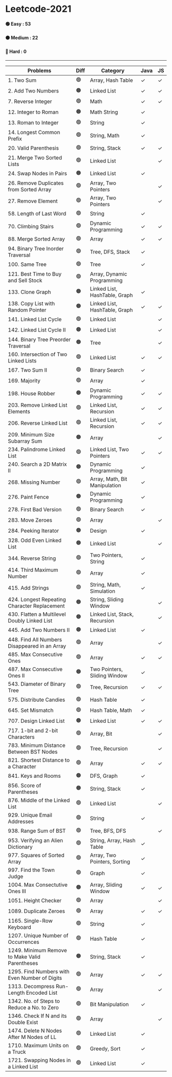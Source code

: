 # Leetcode-2021

#### 🟢 Easy : 53

#### 🟠 Medium : 22

#### 🔴 Hard : 0

<hr>

| Problems                                       | Diff | Category                      | Java    | JS      |
| ---------------------------------------------- | ---- | ----------------------------- | ------- | ------- |
| 1. Two Sum                                     | 🟢   | Array, Hash Table             | &check; | &check; |
| 2. Add Two Numbers                             | 🟠   | Linked List                   | &check; | &check; |
| 7. Reverse Integer                             | 🟢   | Math                          | &check; | &check; |
| 12. Integer to Roman                           | 🟠   | Math String                   | &check; |         |
| 13. Roman to Integer                           | 🟢   | String                        | &check; |         |
| 14. Longest Common Prefix                      | 🟢   | String, Math                  | &check; |         |
| 20. Valid Parenthesis                          | 🟢   | String, Stack                 | &check; | &check; |
| 21. Merge Two Sorted Lists                     | 🟢   | Linked List                   |         | &check; |
| 24. Swap Nodes in Pairs                        | 🟠   | Linked List                   | &check; |         |
| 26. Remove Duplicates from Sorted Array        | 🟢   | Array, Two Pointers           |         | &check; |
| 27. Remove Element                             | 🟢   | Array, Two Pointers           |         | &check; |
| 58. Length of Last Word                        | 🟢   | String                        | &check; |         |
| 70. Climbing Stairs                            | 🟢   | Dynamic Programming           | &check; | &check; |
| 88. Merge Sorted Array                         | 🟢   | Array                         | &check; | &check; |
| 94. Binary Tree Inorder Traversal              | 🟢   | Tree, DFS, Stack              | &check; |         |
| 100. Same Tree                                 | 🟢   | Tree                          | &check; |         |
| 121. Best Time to Buy and Sell Stock           | 🟢   | Array, Dynamic Programming    |         |         |
| 133. Clone Graph                               | 🟠   | Linked List, HashTable, Graph | &check; |         |
| 138. Copy List with Random Pointer             | 🟠   | Linked List, HashTable, Graph | &check; | &check; |
| 141. Linked List Cycle                         | 🟢   | Linked List                   |         | &check; |
| 142. Linked List Cycle II                      | 🟠   | Linked List                   |         | &check; |
| 144. Binary Tree Preorder Traversal            | 🟠   | Tree                          |         | &check; |
| 160. Intersection of Two Linked Lists          | 🟢   | Linked List                   | &check; | &check; |
| 167. Two Sum II                                | 🟢   | Binary Search                 | &check; |         |
| 169. Majority                                  | 🟢   | Array                         | &check; |         |
| 198. House Robber                              | 🟠   | Dynamic Programming           | &check; | &check; |
| 203. Remove Linked List Elements               | 🟢   | Linked List, Recursion        | &check; | &check; |
| 206. Reverse Linked List                       | 🟢   | Linked List, Recursion        | &check; | &check; |
| 209. Minimum Size Subarray Sum                 | 🟠   | Array                         |         | &check; |
| 234. Palindrome Linked List                    | 🟢   | Linked List, Two Pointers     | &check; | &check; |
| 240. Search a 2D Matrix II                     | 🟠   | Dynamic Programming           | &check; |         |
| 268. Missing Number                            | 🟢   | Array, Math, Bit Manipulation | &check; |         |
| 276. Paint Fence                               | 🟠   | Dynamic Programming           | &check; |         |
| 278. First Bad Version                         | 🟢   | Binary Search                 | &check; |         |
| 283. Move Zeroes                               | 🟢   | Array                         |         | &check; |
| 284. Peeking Iterator                          | 🟠   | Design                        | &check; |         |
| 328. Odd Even Linked List                      | 🟠   | Linked List                   |         | &check; |
| 344. Reverse String                            | 🟢   | Two Pointers, String          | &check; |         |
| 414. Third Maximum Number                      | 🟢   | Array                         | &check; |         |
| 415. Add Strings                               | 🟢   | String, Math, Simulation      | &check; |         |
| 424. Longest Repeating Character Replacement   | 🟠   | String, Sliding Window        |         | &check; |
| 430. Flatten a Multilevel Doubly Linked List   | 🟠   | Linked List, Stack, Recursion |         | &check; |
| 445. Add Two Numbers II                        | 🟠   | Linked List                   | &check; |         |
| 448. Find All Numbers Disappeared in an Array  | 🟢   | Array                         |         | &check; |
| 485. Max Consecutive Ones                      | 🟢   | Array                         | &check; | &check; |
| 487. Max Consecutive Ones II                   | 🟠   | Two Pointers, Sliding Window  | &check; |         |
| 543. Diameter of Binary Tree                   | 🟢   | Tree, Recursion               | &check; | &check; |
| 575. Distribute Candies                        | 🟢   | Hash Table                    | &check; |         |
| 645. Set Mismatch                              | 🟢   | Hash Table, Math              | &check; |         |
| 707. Design Linked List                        | 🟠   | Linked List                   | &check; | &check; |
| 717. 1-bit and 2-bit Characters                | 🟢   | Array, Bit                    |         | &check; |
| 783. Minimum Distance Between BST Nodes        | 🟢   | Tree, Recursion               |         | &check; |
| 821. Shortest Distance to a Character          | 🟢   | Array                         | &check; | &check; |
| 841. Keys and Rooms                            | 🟠   | DFS, Graph                    | &check; |         |
| 856. Score of Parentheses                      | 🟠   | String, Stack                 | &check; |         |
| 876. Middle of the Linked List                 | 🟢   | Linked List                   |         | &check; |
| 929. Unique Email Addresses                    | 🟢   | String                        | &check; |         |
| 938. Range Sum of BST                          | 🟢   | Tree, BFS, DFS                |         | &check; |
| 953. Verifying an Alien Dictionary             | 🟢   | String, Array, Hash Table     | &check; |         |
| 977. Squares of Sorted Array                   | 🟢   | Array, Two Pointers, Sorting  | &check; |         |
| 997. Find the Town Judge                       | 🟢   | Graph                         | &check; |         |
| 1004. Max Consectutive Ones III                | 🟠   | Array, Sliding Window         | &check; | &check; |
| 1051. Height Checker                           | 🟢   | Array                         |         | &check; |
| 1089. Duplicate Zeroes                         | 🟢   | Array                         | &check; | &check; |
| 1165. Single-Row Keyboard                      | 🟢   | String                        | &check; |         |
| 1207. Unique Number of Occurrences             | 🟢   | Hash Table                    | &check; |         |
| 1249. Minimum Remove to Make Valid Parentheses | 🟠   | String, Stack                 | &check; |         |
| 1295. Find Numbers with Even Number of Digits  | 🟢   | Array                         | &check; | &check; |
| 1313. Decompress Run-Length Encoded List       | 🟢   | Array                         |         | &check; |
| 1342. No. of Steps to Reduce a No. to Zero     | 🟢   | Bit Manipulation              | &check; |         |
| 1346. Check If N and its Double Exist          | 🟢   | Array                         |         | &check; |
| 1474. Delete N Nodes After M Nodes of LL       | 🟢   | Linked List                   | &check; |         |
| 1710. Maximum Units on a Truck                 | 🟢   | Greedy, Sort                  | &check; |         |
| 1721. Swapping Nodes in a Linked List          | 🟢   | Linked List                   | &check; |         |
